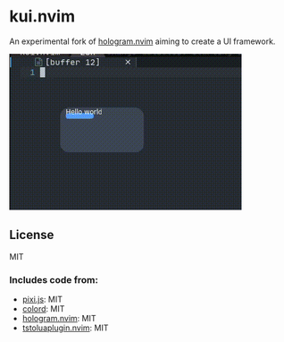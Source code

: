 # kui.nvim

An experimental fork of [hologram.nvim](https://github.com/edluffy/hologram.nvim) aiming to create a UI framework.

![demo](./assets/kui-demo.gif)

## License

MIT

### Includes code from:

 - [pixi.js](https://github.com/pixijs/pixijs): MIT
 - [colord](https://github.com/omgovich/colord): MIT
 - [hologram.nvim](https://github.com/edluffy/hologram.nvim): MIT
 - [tstoluaplugin.nvim](https://github.com/equals03/tstoluaplugin.nvim): MIT

